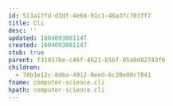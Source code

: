 ```yaml
---
id: 513a17fd-d3df-4e6d-91c1-46a3fc703ff7
title: Cli
desc: ''
updated: 1604093081147
created: 1604093081147
stub: true
parent: f31057be-c46f-4621-b56f-05a0d82743f6
children:
  - 78b1e12c-8d6a-4912-8eed-6c20e08c7841
fname: computer-science.cli
hpath: computer-science.cli
---
```




